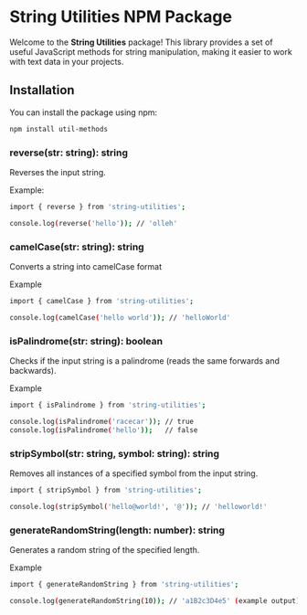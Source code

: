 # String Utilities NPM Package

Welcome to the **String Utilities** package! This library provides a set of useful JavaScript methods for string manipulation, making it easier to work with text data in your projects.

## Installation

You can install the package using npm:

```sh
npm install util-methods
```

### reverse(str: string): string
Reverses the input string.

Example:
```sh
import { reverse } from 'string-utilities';

console.log(reverse('hello')); // 'olleh'
```
### camelCase(str: string): string
Converts a string into camelCase format

Example
```sh
import { camelCase } from 'string-utilities';

console.log(camelCase('hello world')); // 'helloWorld'
```
### isPalindrome(str: string): boolean
Checks if the input string is a palindrome (reads the same forwards and backwards).

Example
```sh
import { isPalindrome } from 'string-utilities';

console.log(isPalindrome('racecar')); // true
console.log(isPalindrome('hello'));   // false
```

### stripSymbol(str: string, symbol: string): string
Removes all instances of a specified symbol from the input string.

```sh
import { stripSymbol } from 'string-utilities';

console.log(stripSymbol('hello@world!', '@')); // 'helloworld!'
```

### generateRandomString(length: number): string
Generates a random string of the specified length.

Example

```sh
import { generateRandomString } from 'string-utilities';

console.log(generateRandomString(10)); // 'a1B2c3D4e5' (example output)
```

